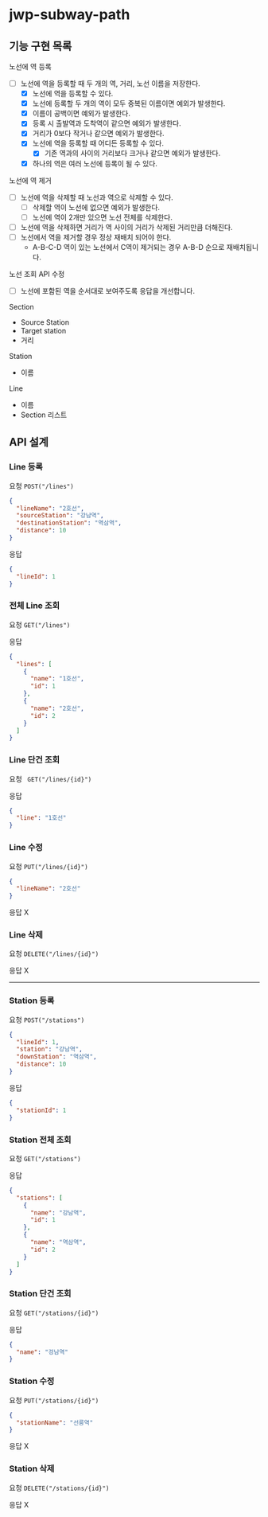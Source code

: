 # jwp-subway-path

## 기능 구현 목록

노선에 역 등록

- [ ] 노선에 역을 등록할 때 두 개의 역, 거리, 노선 이름을 저장한다.
    - [x] 노선에 역을 등록할 수 있다.
    - [x] 노선에 등록할 두 개의 역이 모두 중복된 이름이면 예외가 발생한다.
    - [x] 이름이 공백이면 예외가 발생한다.
    - [x] 등록 시 출발역과 도착역이 같으면 예외가 발생한다.
    - [x] 거리가 0보다 작거나 같으면 예외가 발생한다.
    - [x] 노선에 역을 등록할 때 어디든 등록할 수 있다.
        - [x] 기존 역과의 사이의 거리보다 크거나 같으면 예외가 발생한다.
    - [x] 하나의 역은 여러 노선에 등록이 될 수 있다.

노선에 역 제거

- [ ] 노선에 역을 삭제할 때 노선과 역으로 삭제할 수 있다.
    - [ ] 삭제할 역이 노선에 없으면 예외가 발생한다.
    - [ ] 노선에 역이 2개만 있으면 노선 전체를 삭제한다.
- [ ] 노선에 역을 삭제하면 거리가 역 사이의 거리가 삭제된 거리만큼 더해진다.
- [ ] 노선에서 역을 제거할 경우 정상 재배치 되어야 한다.
    - A-B-C-D 역이 있는 노선에서 C역이 제거되는 경우 A-B-D 순으로 재배치됩니다.

노선 조회 API 수정

- [ ] 노선에 포함된 역을 순서대로 보여주도록 응답을 개선합니다.

Section

- Source Station
- Target station
- 거리

Station

- 이름

Line

- 이름
- Section 리스트

## API 설계

### Line 등록

요청 `POST("/lines")`

```json
{
  "lineName": "2호선",
  "sourceStation": "강남역",
  "destinationStation": "역삼역",
  "distance": 10
}
```

응답

```json
{
  "lineId": 1
}
```

### 전체 Line 조회

요청 `GET("/lines")`

응답

```json
{
  "lines": [
    {
      "name": "1호선",
      "id": 1
    },
    {
      "name": "2호선",
      "id": 2
    }
  ]
}
```

### Line 단건 조회

요청 ` GET("/lines/{id}")`

응답

```json
{
  "line": "1호선"
}
```

### Line 수정

요청 `PUT("/lines/{id}")`

```json
{
  "lineName": "2호선"
}
```

응답 X

### Line 삭제

요청 `DELETE("/lines/{id}")`

응답 X

---

### Station 등록

요청 `POST("/stations")`

```json
{
  "lineId": 1,
  "station": "강남역",
  "downStation": "역삼역",
  "distance": 10
}
```

응답

```json
{
  "stationId": 1
}
```

### Station 전체 조회

요청 `GET("/stations")`

응답

```json
{
  "stations": [
    {
      "name": "강남역",
      "id": 1
    },
    {
      "name": "역삼역",
      "id": 2
    }
  ]
}
```

### Station 단건 조회

요청 `GET("/stations/{id}")`

응답

```json
{
  "name": "겅남역"
}
```

### Station 수정

요청 `PUT("/stations/{id}")`

```json
{
  "stationName": "선릉역"
}
```

응답 X

### Station 삭제

요청 `DELETE("/stations/{id}")`

응답 X

